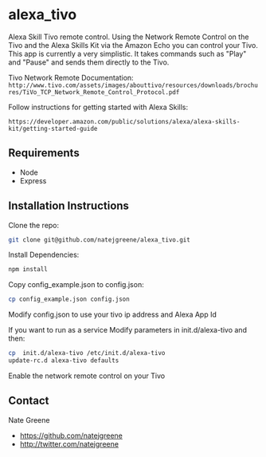 # alexa_tivo
Alexa Skill Tivo remote control.  Using the Network Remote Control on the Tivo and the Alexa Skills Kit via the Amazon Echo you can control your Tivo. This app is currently a very simplistic. It takes commands such as "Play" and "Pause" and sends them directly to the Tivo.


Tivo Network Remote Documentation:
`http://www.tivo.com/assets/images/abouttivo/resources/downloads/brochures/TiVo_TCP_Network_Remote_Control_Protocol.pdf`

Follow instructions for getting started with Alexa Skills:

`https://developer.amazon.com/public/solutions/alexa/alexa-skills-kit/getting-started-guide`


## Requirements
* Node
* Express

## Installation Instructions



Clone the repo:
```bash
git clone git@github.com/natejgreene/alexa_tivo.git
```
Install Dependencies:
```bash
npm install
```
Copy config_example.json to config.json:
```bash
cp config_example.json config.json
```

Modify config.json to use your tivo ip address and Alexa App Id

If you want to run as a service
Modify parameters in init.d/alexa-tivo and then:
```bash
cp  init.d/alexa-tivo /etc/init.d/alexa-tivo
update-rc.d alexa-tivo defaults
```

Enable the network remote control on your Tivo


## Contact

Nate Greene

- https://github.com/natejgreene
- http://twitter.com/natejgreene
